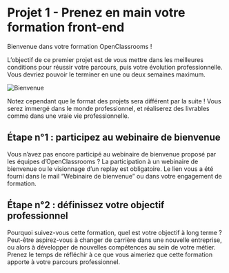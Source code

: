# Projet 1 - Prenez en main votre formation front-end
Bienvenue dans votre formation OpenClassrooms !

L’objectif de ce premier projet est de vous mettre dans les meilleures conditions pour réussir votre parcours, puis votre évolution professionnelle. Vous devriez pouvoir le terminer en une ou deux semaines maximum.

![Bienvenue](https://user.oc-static.com/upload/2022/07/27/16589142366577_Banner_Welcome.png)

Notez cependant que le format des projets sera différent par la suite ! Vous serez immergé dans le monde professionnel, et réaliserez des livrables comme dans une vraie vie professionnelle.

## Étape n°1 : participez au webinaire de bienvenue
Vous n’avez pas encore participé au webinaire de bienvenue proposé par les équipes d’OpenClassrooms ? La participation à un webinaire de bienvenue ou le visionnage d’un replay est obligatoire. Le lien vous a été fourni dans le mail “Webinaire de bienvenue” ou dans votre engagement de formation.

## Étape n°2 : définissez votre objectif professionnel
Pourquoi suivez-vous cette formation, quel est votre objectif à long terme ? Peut-être aspirez-vous à changer de carrière dans une nouvelle entreprise, ou alors à développer de nouvelles compétences au sein de votre métier. Prenez le temps de réfléchir à ce que vous aimeriez que cette formation apporte à votre parcours professionnel. 
